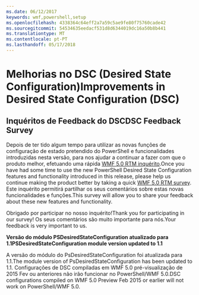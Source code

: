 ```yaml
---
ms.date: 06/12/2017
keywords: wmf,powershell,setup
ms.openlocfilehash: 4338364c64eff2a7a59c5ae9fe80f75760cade42
ms.sourcegitcommit: 54534635eedacf531d8d6344019dc16a50b8b441
ms.translationtype: MT
ms.contentlocale: pt-PT
ms.lasthandoff: 05/17/2018
---
```

# <a name="improvements-in-desired-state-configuration-dsc"></a><span data-ttu-id="b9c43-102">Melhorias no DSC (Desired State Configuration)</span><span class="sxs-lookup"><span data-stu-id="b9c43-102">Improvements in Desired State Configuration (DSC)</span></span>

## <a name="dsc-feedback-survey"></a><span data-ttu-id="b9c43-103">Inquéritos de Feedback do DSC</span><span class="sxs-lookup"><span data-stu-id="b9c43-103">DSC Feedback Survey</span></span>

<span data-ttu-id="b9c43-104">Depois de ter tido algum tempo para utilizar as novas funções de configuração de estado pretendido do PowerShell e funcionalidades introduzidas nesta versão, para nos ajudar a continuar a fazer com que o produto melhor, efetuando uma rápida [WMF 5.0 RTM inquérito](https://www.surveymonkey.com/r/SGLQM5W).</span><span class="sxs-lookup"><span data-stu-id="b9c43-104">Once you have had some time to use the new PowerShell Desired State Configuration features and functionality introduced in this release, please help us continue making the product better by taking a quick [WMF 5.0 RTM survey](https://www.surveymonkey.com/r/SGLQM5W).</span></span> <span data-ttu-id="b9c43-105">Este inquérito permitirá partilhar os seus comentários sobre estas novas funcionalidades e funções.</span><span class="sxs-lookup"><span data-stu-id="b9c43-105">This survey will allow you to share your feedback about these new features and functionality.</span></span>

<span data-ttu-id="b9c43-106">Obrigado por participar no nosso inquérito!</span><span class="sxs-lookup"><span data-stu-id="b9c43-106">Thank you for participating in our survey!</span></span> <span data-ttu-id="b9c43-107">Os seus comentários são muito importante para nós.</span><span class="sxs-lookup"><span data-stu-id="b9c43-107">Your feedback is very important to us.</span></span>

<span data-ttu-id="b9c43-108">**Versão do módulo PSDesiredStateConfiguration atualizado para 1.1**</span><span class="sxs-lookup"><span data-stu-id="b9c43-108">**PSDesiredStateConfiguration module version updated to 1.1**</span></span>

<span data-ttu-id="b9c43-109">A versão do módulo do PsDesiredStateConfiguration foi atualizada para 1.1.</span><span class="sxs-lookup"><span data-stu-id="b9c43-109">The module version of PsDesiredStateConfiguration has been updated to 1.1.</span></span> <span data-ttu-id="b9c43-110">Configurações de DSC compiladas em WMF 5.0 pré-visualização de 2015 Fev ou anteriores não irão funcionar no PowerShell/WMF 5.0.</span><span class="sxs-lookup"><span data-stu-id="b9c43-110">DSC configurations compiled on WMF 5.0 Preview Feb 2015 or earlier will not work on PowerShell/WMF 5.0.</span></span>
